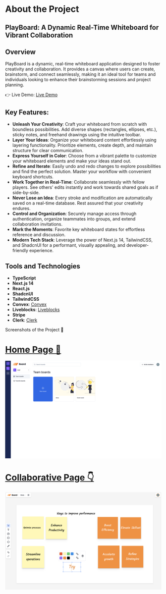 # About the Project
## PlayBoard: A Dynamic Real-Time Whiteboard for Vibrant Collaboration
## Overview
PlayBoard is a dynamic, real-time whiteboard application designed to foster creativity and collaboration. It provides a canvas where users can create, brainstorm, and connect seamlessly, making it an ideal tool for teams and individuals looking to enhance their brainstorming sessions and project planning.

👉 Live Demo: [Live Demo](https://playboardd.vercel.app/)

## Key Features:
* **Unleash Your Creativity**: Craft your whiteboard from scratch with boundless possibilities. Add diverse shapes (rectangles, ellipses, etc.), sticky notes, and freehand drawings using the intuitive toolbar.
* **Layer Your Ideas**: Organize your whiteboard content effortlessly using layering functionality. Prioritize elements, create depth, and maintain structure for clear communication.
* **Express Yourself in Color**: Choose from a vibrant palette to customize your whiteboard elements and make your ideas stand out.
* **Refine and Iterate**: Easily undo and redo changes to explore possibilities and find the perfect solution. Master your workflow with convenient keyboard shortcuts.
* **Work Together in Real-Time**: Collaborate seamlessly with fellow players. See others' edits instantly and work towards shared goals as if side-by-side.
* **Never Lose an Idea**: Every stroke and modification are automatically saved on a real-time database. Rest assured that your creativity endures.
* **Control and Organization**: Securely manage access through authentication, organize teammates into groups, and extend collaboration invitations.
* **Mark the Moments**: Favorite key whiteboard states for effortless reference and discussion.
* **Modern Tech Stack**: Leverage the power of Next.js 14, TailwindCSS, and ShadcnUI for a performant, visually appealing, and developer-friendly experience.

## Tools and Technologies
* **TypeScript**
* **Next.js 14**
* **React.js**
* **ShadcnUI**
* **TailwindCSS**
* **Convex**: [Convex](https://convex.dev/c/cwa)
* **Liveblocks**: [Liveblocks](https://liveblocks.io/)
* **Stripe**
* **Clerk**: [Clerk](https://dub.sh/mz7fwfW)
  
Screenshots of the Project 📸

<p align="center">
   <a href="![Image Alt text](/public/mainpage.png)">
     <h1>
    Home Page 🏡
     </h1>
  </a>
</p>

![Image Alt text](/public/Mainpage.png)

<p align="center">
   <a href="">
     <h1>
    Collaborative Page 👇
     </h1>
  </a>
  
![Image Alt text](/public/Collaborativepage.png)
